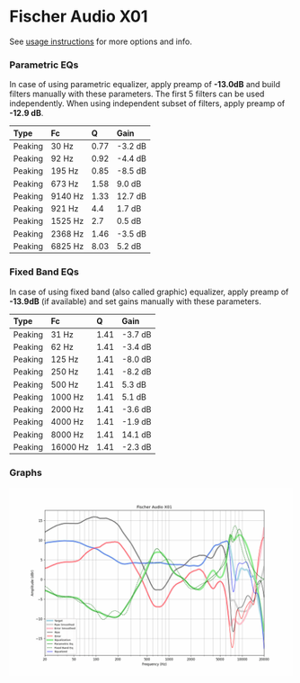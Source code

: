 # Fischer Audio X01
See [usage instructions](https://github.com/jaakkopasanen/AutoEq#usage) for more options and info.

### Parametric EQs
In case of using parametric equalizer, apply preamp of **-13.0dB** and build filters manually
with these parameters. The first 5 filters can be used independently.
When using independent subset of filters, apply preamp of **-12.9 dB**.

| Type    | Fc      |    Q | Gain    |
|:--------|:--------|:-----|:--------|
| Peaking | 30 Hz   | 0.77 | -3.2 dB |
| Peaking | 92 Hz   | 0.92 | -4.4 dB |
| Peaking | 195 Hz  | 0.85 | -8.5 dB |
| Peaking | 673 Hz  | 1.58 | 9.0 dB  |
| Peaking | 9140 Hz | 1.33 | 12.7 dB |
| Peaking | 921 Hz  | 4.4  | 1.7 dB  |
| Peaking | 1525 Hz | 2.7  | 0.5 dB  |
| Peaking | 2368 Hz | 1.46 | -3.5 dB |
| Peaking | 6825 Hz | 8.03 | 5.2 dB  |

### Fixed Band EQs
In case of using fixed band (also called graphic) equalizer, apply preamp of **-13.9dB**
(if available) and set gains manually with these parameters.

| Type    | Fc       |    Q | Gain    |
|:--------|:---------|:-----|:--------|
| Peaking | 31 Hz    | 1.41 | -3.7 dB |
| Peaking | 62 Hz    | 1.41 | -3.4 dB |
| Peaking | 125 Hz   | 1.41 | -8.0 dB |
| Peaking | 250 Hz   | 1.41 | -8.2 dB |
| Peaking | 500 Hz   | 1.41 | 5.3 dB  |
| Peaking | 1000 Hz  | 1.41 | 5.1 dB  |
| Peaking | 2000 Hz  | 1.41 | -3.6 dB |
| Peaking | 4000 Hz  | 1.41 | -1.9 dB |
| Peaking | 8000 Hz  | 1.41 | 14.1 dB |
| Peaking | 16000 Hz | 1.41 | -2.3 dB |

### Graphs
![](./Fischer%20Audio%20X01.png)